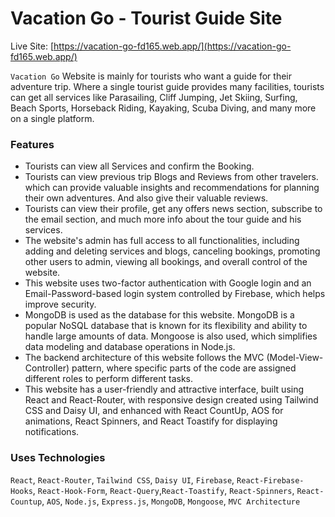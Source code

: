 # Vacation Go - Tourist Guide Site

Live Site: [https://vacation-go-fd165.web.app/](https://vacation-go-fd165.web.app/)

`Vacation Go` Website is mainly for tourists who want a guide for their adventure trip. Where a single tourist guide provides many facilities, tourists can get all services like Parasailing, Cliff Jumping, Jet Skiing, Surfing, Beach Sports, Horseback Riding, Kayaking, Scuba Diving, and many more on a single platform.

### Features

- Tourists can view all Services and confirm the Booking.
- Tourists can view previous trip Blogs and Reviews from other travelers. which can provide valuable insights and recommendations for planning their own adventures. And also give their valuable reviews.
- Tourists can view their profile, get any offers news section, subscribe to the email section, and much more info about the tour guide and his services.
- The website's admin has full access to all functionalities, including adding and deleting services and blogs, canceling bookings, promoting other users to admin, viewing all bookings, and overall control of the website.
- This website uses two-factor authentication with Google login and an Email-Password-based login system controlled by Firebase, which helps improve security.
- MongoDB is used as the database for this website. MongoDB is a popular NoSQL database that is known for its flexibility and ability to handle large amounts of data. Mongoose is also used, which simplifies data modeling and database operations in Node.js.
- The backend architecture of this website follows the MVC (Model-View-Controller) pattern, where specific parts of the code are assigned different roles to perform different tasks.
- This website has a user-friendly and attractive interface, built using React and React-Router, with responsive design created using Tailwind CSS and Daisy UI, and enhanced with React CountUp, AOS for animations, React Spinners, and React Toastify for displaying notifications.

### Uses Technologies

`React`, `React-Router`, `Tailwind CSS`, `Daisy UI`, `Firebase`, `React-Firebase-Hooks`, `React-Hook-Form`, `React-Query`,`React-Toastify`, `React-Spinners`, `React-Countup`, `AOS`, `Node.js`, `Express.js`, `MongoDB`, `Mongoose`, `MVC Architecture`
